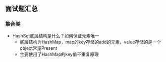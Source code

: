 ## 面试题汇总
### 集合类
*   HashSet底层结构是什么？如何保证元素唯一
    *   底层结构为HashMap，map的key存储的add的元素，value存储的是一个object常量Present
    *   主要使用了HashMap的key值不重复原理